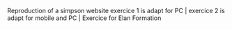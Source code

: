 Reproduction of a simpson website exercice 1 is adapt for PC | exercice 2 is adapt for mobile and PC | Exercice for Elan Formation

